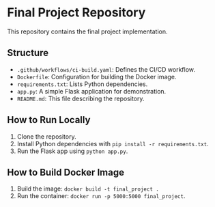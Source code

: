 
# Final Project Repository

This repository contains the final project implementation.

## Structure

- `.github/workflows/ci-build.yaml`: Defines the CI/CD workflow.
- `Dockerfile`: Configuration for building the Docker image.
- `requirements.txt`: Lists Python dependencies.
- `app.py`: A simple Flask application for demonstration.
- `README.md`: This file describing the repository.

## How to Run Locally

1. Clone the repository.
2. Install Python dependencies with `pip install -r requirements.txt`.
3. Run the Flask app using `python app.py`.

## How to Build Docker Image

1. Build the image: `docker build -t final_project .`
2. Run the container: `docker run -p 5000:5000 final_project`.
